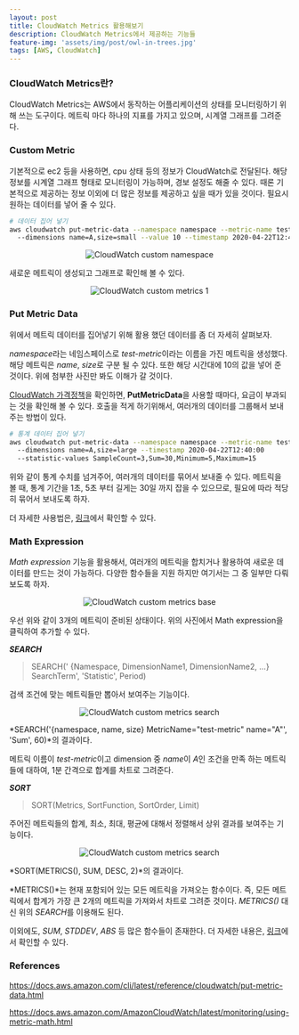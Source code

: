 ```yaml
---
layout: post
title: CloudWatch Metrics 활용해보기
description: CloudWatch Metrics에서 제공하는 기능들
feature-img: 'assets/img/post/owl-in-trees.jpg'
tags: [AWS, CloudWatch]
---
```


### CloudWatch Metrics란?

CloudWatch Metrics는 AWS에서 동작하는 어플리케이션의 상태를 모니터링하기 위해 쓰는 도구이다. 메트릭 마다 하나의 지표를 가지고 있으며, 시계열 그래프를 그려준다.

### Custom Metric

기본적으로 ec2 등을 사용하면, cpu 상태 등의 정보가 CloudWatch로 전달된다. 해당 정보를 시계열 그래프 형태로 모니터링이 가능하며, 경보 설정도 해줄 수 있다. 때론 기본적으로 제공하는 정보 이외에 더 많은 정보를 제공하고 싶을 때가 있을 것이다. 필요시 원하는 데이터를 넣어 줄 수 있다.

```bash
# 데이터 집어 넣기
aws cloudwatch put-metric-data --namespace namespace --metric-name test-metric
  --dimensions name=A,size=small --value 10 --timestamp 2020-04-22T12:40:00
```

<div style="text-align:center"><img alt="CloudWatch custom namespace" src="{{ site.baseurl }}/assets/img/post/cloudwatch-custom-namespace.png"></div>

새로운 메트릭이 생성되고 그래프로 확인해 볼 수 있다.

<div style="text-align:center"><img alt="CloudWatch custom metrics 1" src="{{ site.baseurl }}/assets/img/post/cloudwatch-custom-metrics-1.png"></div>

### Put Metric Data

위에서 메트릭 데이터를 집어넣기 위해 활용 했던 데이터를 좀 더 자세히 살펴보자. 

*namespace*라는 네임스페이스로 *test-metric*이라는 이름을 가진 메트릭을 생성했다. 해당 메트릭은 *name*, *size*로 구분 될 수 있다. 또한 해당 시간대에 10의 값을 넣어 준 것이다. 위에 첨부한 사진만 봐도 이해가 갈 것이다.

[CloudWatch 가격정책](<https://aws.amazon.com/ko/cloudwatch/pricing/>)을 확인하면, **PutMetricData**을 사용할 때마다, 요금이 부과되는 것을 확인해 볼 수 있다. 호출을 적게 하기위해서, 여러개의 데이터를 그룹해서 보내주는 방법이 있다.

```bash
# 통계 데이터 집어 넣기
aws cloudwatch put-metric-data --namespace namespace --metric-name test-metric
  --dimensions name=A,size=large --timestamp 2020-04-22T12:40:00
  --statistic-values SampleCount=3,Sum=30,Minimum=5,Maximum=15
```

위와 같이 통계 수치를 넘겨주어, 여러개의 데이터를 묶어서 보내줄 수 있다. 메트릭을 볼 때, 통계 기간을 1초, 5초 부터 길게는 30일 까지 잡을 수 있으므로, 필요에 따라 적당히 묶어서 보내도록 하자.

더 자세한 사용법은, [링크](<https://docs.aws.amazon.com/cli/latest/reference/cloudwatch/put-metric-data.html>)에서 확인할 수 있다.

### Math Expression

*Math expression* 기능을 활용해서, 여러개의 메트릭을 합치거나 활용하여 새로운 데이터를 만드는 것이 가능하다. 다양한 함수들을 지원 하지만 여기서는 그 중 일부만 다뤄보도록 하자. 

<div style="text-align:center"><img alt="CloudWatch custom metrics base" src="{{ site.baseurl }}/assets/img/post/cloudwatch-custom-metrics-base.png"></div>

우선 위와 같이 3개의 메트릭이 준비된 상태이다. 위의 사진에서 Math expression을 클릭하여 추가할 수 있다.

***SEARCH***

>  SEARCH(' {Namespace, DimensionName1, DimensionName2, ...} SearchTerm', 'Statistic', Period)

검색 조건에 맞는 메트릭들만 뽑아서 보여주는 기능이다.

<div style="text-align:center"><img alt="CloudWatch custom metrics search" src="{{ site.baseurl }}/assets/img/post/cloudwatch-custom-metrics-search.png"></div>

*SEARCH('{namespace, name, size} MetricName="test-metric" name="A"', 'Sum', 60)*의 결과이다.

메트릭 이름이 *test-metric*이고 dimension 중 *name*이 *A*인 조건을 만족 하는 메트릭들에 대하여, 1분 간격으로 합계를 차트로 그려준다.

***SORT***

> SORT(Metrics, SortFunction, SortOrder, Limit)

주어진 메트릭들의 합계, 최소, 최대, 평균에 대해서 정렬해서 상위 결과를 보여주는 기능이다.

<div style="text-align:center"><img alt="CloudWatch custom metrics search" src="{{ site.baseurl }}/assets/img/post/cloudwatch-custom-metrics-sort.png"></div>

*SORT(METRICS(), SUM, DESC, 2)*의 결과이다.

*METRICS()*는 현재 포함되어 있는 모든 메트릭을 가져오는 함수이다. 즉, 모든 메트릭에서 합계가 가장 큰 2개의 메트릭을 가져와서 차트로 그려준 것이다. *METRICS()* 대신 위의 *SEARCH*를 이용해도 된다.

이외에도, *SUM*, *STDDEV*, *ABS* 등 많은 함수들이 존재한다. 더 자세한 내용은, [링크](<https://docs.aws.amazon.com/AmazonCloudWatch/latest/monitoring/using-metric-math.html>)에서 확인할 수 있다.

### References

https://docs.aws.amazon.com/cli/latest/reference/cloudwatch/put-metric-data.html

https://docs.aws.amazon.com/AmazonCloudWatch/latest/monitoring/using-metric-math.html

